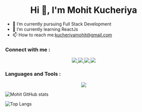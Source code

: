 <h1 align="center">Hi 👋, I'm Mohit Kucheriya</h1>

- 🔭 I’m currently pursuing Full Stack Development 
- 🌱 I’m currently learning ReactJs
- 📫 How to reach me:<a href="mailto:kucheriyamohit@gmail.com">kucheriyamohit@gmail.com</a>

  
### Connect with me :

<p align="center">
  <a href="https://www.linkedin.com/in/mohit-kucheriya-77998924a/">
     <img src="https://skillicons.dev/icons?i=linkedin" />
  </a>
 
   <a href="https://x.com/MohitKucheriya">
     <img src="https://skillicons.dev/icons?i=twitter" />
  </a>
  
  <a href="https://www.instagram.com/pisuuu_4022/?next=%2F">
    <img src="https://skillicons.dev/icons?i=instagram" />
  </a>
  
  <a href="https://github.com/Mohit-Kucheriya">
    <img src="https://skillicons.dev/icons?i=github" />
  </a>  
 </p>



### Languages and Tools :
<p align="center">
  <a href="https://skillicons.dev">
    <img src="https://skillicons.dev/icons?i=,html,css,bootstrap,js,express,nodejs,mongodb,react,redux,git,github" />
  </a>
</p>

![Mohit GitHub stats](https://github-readme-stats.vercel.app/api?username=Mohit-Kucheriya&show_icons=true&theme=dark)
<br/>

![Top Langs](https://github-readme-stats.vercel.app/api/top-langs/?username=Mohit-Kucheriya&theme=dark)




